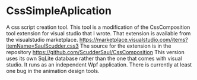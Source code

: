 # CssSimpleAplication
A css script creation tool. This tool is a modification of the CssComposition tool extension for visual studio that I wrote.
That extension is available from the visualstudio marketplace.  https://marketplace.visualstudio.com/items?itemName=SaulScudder.css3
The source for the extension is in the repository https://github.com/ScudderSaul/CssComposition
This version uses its own SqLite database rather than the one that comes with visual studio. It runs as an independent Wpf application.
There is currently at least one bug in the animation design tools.

